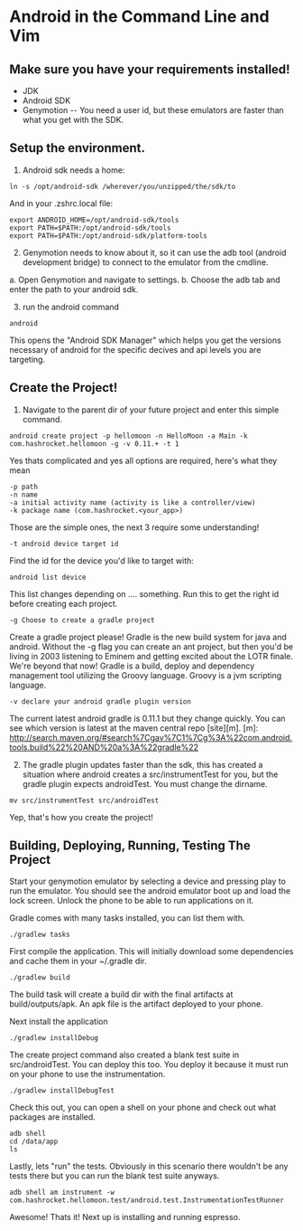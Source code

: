 

# Android in the Command Line and Vim

## Make sure you have your requirements installed!

*  JDK 
*  Android SDK
*  Genymotion -- You need a user id, but these emulators are faster than what you get with the SDK.

## Setup the environment.

1.  Android sdk needs a home:
```
ln -s /opt/android-sdk /wherever/you/unzipped/the/sdk/to
```

And in your .zshrc.local file:
```
export ANDROID_HOME=/opt/android-sdk/tools
export PATH=$PATH:/opt/android-sdk/tools
export PATH=$PATH:/opt/android-sdk/platform-tools
```

2. Genymotion needs to know about it, so it can use the adb tool (android
   development bridge) to connect to the emulator from the cmdline.

a. Open Genymotion and navigate to settings.
b. Choose the adb tab and enter the path to your android sdk.

3. run the android command

```
android
```

This opens the "Android SDK Manager" which helps you get the versions necessary
of android for the specific decives and api levels you are targeting.

## Create the Project!

1. Navigate to the parent dir of your future project and enter this simple command.

```
android create project -p hellomoon -n HelloMoon -a Main -k com.hashrocket.hellomoon -g -v 0.11.+ -t 1
```

Yes thats complicated and yes all options are required, here's what they mean

```
-p path
-n name
-a initial activity name (activity is like a controller/view)
-k package name (com.hashrocket.<your_app>)
```

Those are the simple ones, the next 3 require some understanding!  

```
-t android device target id
```

Find the id for the device you'd like to target with:

```
android list device
```

This list changes depending on .... something.  Run this to get the right id
before creating each project.

```
-g Choose to create a gradle project
```

Create a gradle project please!  Gradle is the new build system for java and
android.  Without the -g flag you can create an ant project, but then you'd be
living in 2003 listening to Eminem and getting excited about the LOTR finale.
We're beyond that now!  Gradle is a build, deploy and dependency management
tool utilizing the Groovy language.  Groovy is a jvm scripting language.

```
-v declare your android gradle plugin version
```

The current latest android gradle is 0.11.1 but they change quickly.  You can see which version is latest at the maven central repo [site][m].
[m]: http://search.maven.org/#search%7Cgav%7C1%7Cg%3A%22com.android.tools.build%22%20AND%20a%3A%22gradle%22

2. The gradle plugin updates faster than the sdk, this has created a situation
   where android creates a src/instrumentTest for you, but the gradle plugin
   expects androidTest.  You must change the dirname.

```
mv src/instrumentTest src/androidTest
```
Yep, that's how you create the project!

## Building, Deploying, Running, Testing The Project

Start your genymotion emulator by selecting a device and pressing play to run
the emulator.  You should see the android emulator boot up and load the lock
screen.  Unlock the phone to be able to run applications on it.

Gradle comes with many tasks installed, you can list them with.

```
./gradlew tasks
```

First compile the application.  This will initially download some dependencies and cache them in your ~/.gradle dir.

```
./gradlew build
```

The build task will create a build dir with the final artifacts at
build/outputs/apk.  An apk file is the artifact deployed to your phone.

Next install the application

```
./gradlew installDebug
```

The create project command also created a blank test suite in src/androidTest.
You can deploy this too.  You deploy it because it must run on your phone to
use the instrumentation.

```
./gradlew installDebugTest
```

Check this out, you can open a shell on your phone and check out what packages are installed.

```
adb shell
cd /data/app
ls
```

Lastly, lets "run" the tests.  Obviously in this scenario there wouldn't be any
tests there but you can run the blank test suite anyways.

```
adb shell am instrument -w com.hashrocket.hellomoon.test/android.test.InstrumentationTestRunner
```

Awesome!  Thats it!  Next up is installing and running espresso.

